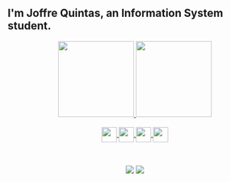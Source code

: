 ## I'm Joffre Quintas, an Information System student.
<div align="center">
  <a href="https://github.com/Joffre-Quintas">
  <img height="150em" src="https://github-readme-stats.vercel.app/api?username=Joffre-Quintas&show_icons=true&theme=dracula&include_all_commits=true&count_private=true"/>
  <img height="150em" src="https://github-readme-stats.vercel.app/api/top-langs/?username=Joffre-Quintas&layout=compact&langs_count=7&theme=dracula"/>
</div>
<div align="center">
  <div style="display: inline_block"><br>
    <img align="center" height="30" margin-bottom="1rem" src="https://img.shields.io/badge/JavaScript-323330?style=for-the-badge&logo=javascript&logoColor=F7DF1E">
    <img align="center"  height="30" margin-bottom="1rem" src="https://img.shields.io/badge/HTML5-E34F26?style=for-the-badge&logo=html5&logoColor=white">
    <img align="center"  height="30" margin-bottom="1rem"  src="https://img.shields.io/badge/CSS3-1572B6?style=for-the-badge&logo=css3&logoColor=white">
    <img align="center"  height="30" margin-bottom="1rem"  src="https://img.shields.io/badge/-ReactJs-61DAFB?logo=react&logoColor=white">
    
   </div>

  ##
 
  
<div style="display: inline_block"><br>
    <a href = "mailto:joffre_quintas"><img src="https://img.shields.io/badge/Hotmail-D14836?style=for-the-badge&logo=gmail&logoColor=white" target="_blank"></a>
    <a href="https://www.linkedin.com/in/joffre-quintas-b9a769111/" target="_blank"><img src="https://img.shields.io/badge/-LinkedIn-%230077B5?style=for-the-badge&logo=linkedin&logoColor=white" target="_blank"></a>
     
<!--   <img align="right" alt="lu-pic" height="150" style="border-radius:50px;"  src="https://share-cdn.picrew.me/shareImg/org/202112/338224_1RcwpQ75.png"> -->
 
</div>

